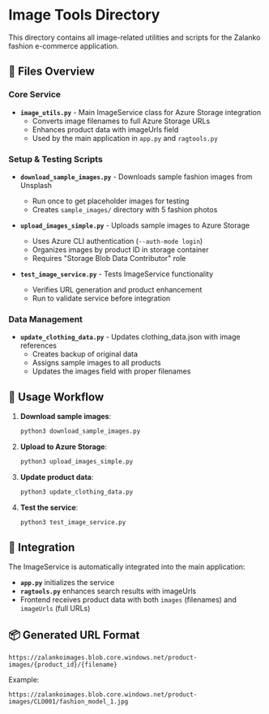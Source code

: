 # Image Tools Directory

This directory contains all image-related utilities and scripts for the Zalanko fashion e-commerce application.

## 📁 Files Overview

### Core Service
- **`image_utils.py`** - Main ImageService class for Azure Storage integration
  - Converts image filenames to full Azure Storage URLs
  - Enhances product data with imageUrls field
  - Used by the main application in `app.py` and `ragtools.py`

### Setup & Testing Scripts
- **`download_sample_images.py`** - Downloads sample fashion images from Unsplash
  - Run once to get placeholder images for testing
  - Creates `sample_images/` directory with 5 fashion photos

- **`upload_images_simple.py`** - Uploads sample images to Azure Storage
  - Uses Azure CLI authentication (`--auth-mode login`)
  - Organizes images by product ID in storage container
  - Requires "Storage Blob Data Contributor" role

- **`test_image_service.py`** - Tests ImageService functionality
  - Verifies URL generation and product enhancement
  - Run to validate service before integration

### Data Management
- **`update_clothing_data.py`** - Updates clothing_data.json with image references
  - Creates backup of original data
  - Assigns sample images to all products
  - Updates the images field with proper filenames

## 🚀 Usage Workflow

1. **Download sample images**:
   ```bash
   python3 download_sample_images.py
   ```

2. **Upload to Azure Storage**:
   ```bash
   python3 upload_images_simple.py
   ```

3. **Update product data**:
   ```bash
   python3 update_clothing_data.py
   ```

4. **Test the service**:
   ```bash
   python3 test_image_service.py
   ```

## 🔗 Integration

The ImageService is automatically integrated into the main application:
- **`app.py`** initializes the service
- **`ragtools.py`** enhances search results with imageUrls
- Frontend receives product data with both `images` (filenames) and `imageUrls` (full URLs)

## 📦 Generated URL Format

```
https://zalankoimages.blob.core.windows.net/product-images/{product_id}/{filename}
```

Example:
```
https://zalankoimages.blob.core.windows.net/product-images/CLO001/fashion_model_1.jpg
```